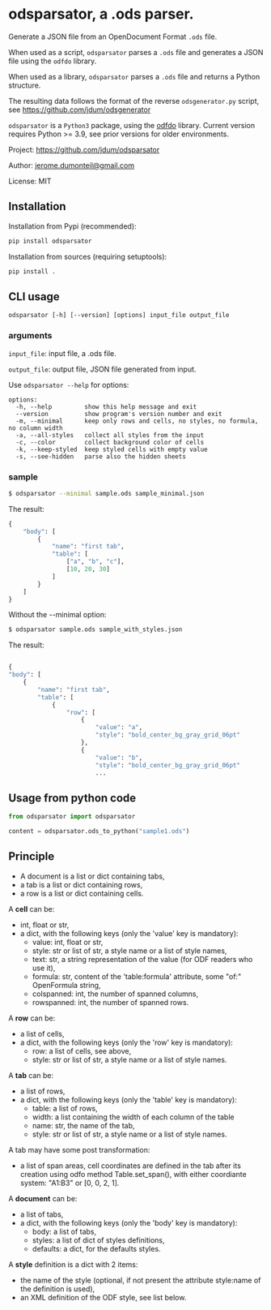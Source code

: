 # odsparsator, a .ods parser.

Generate a JSON file from an OpenDocument Format `.ods` file.

When used as a script, `odsparsator` parses a `.ods` file and generates a JSON
file using the `odfdo` library.

When used as a library, `odsparsator` parses a `.ods` file and returns a Python
structure.

The resulting data follows the format of the reverse `odsgenerator.py` script,
see https://github.com/jdum/odsgenerator


`odsparsator` is a `Python3` package, using the [odfdo](https://github.com/jdum/odfdo) library. Current version requires Python >= 3.9, see prior versions for older environments.

Project:
    https://github.com/jdum/odsparsator

Author:
    jerome.dumonteil@gmail.com

License:
    MIT


## Installation

Installation from Pypi (recommended):


```python
pip install odsparsator
```

Installation from sources (requiring setuptools):

```python
pip install .
```

## CLI usage

```
odsparsator [-h] [--version] [options] input_file output_file
```

### arguments

`input_file`: input file, a .ods file.

`output_file`: output file, JSON file generated from input.

Use ``odsparsator --help`` for options:

```
options:
  -h, --help         show this help message and exit
  --version          show program's version number and exit
  -m, --minimal      keep only rows and cells, no styles, no formula, no column width
  -a, --all-styles   collect all styles from the input
  -c, --color        collect background color of cells
  -k, --keep-styled  keep styled cells with empty value
  -s, --see-hidden   parse also the hidden sheets

```


### sample

```sh
$ odsparsator --minimal sample.ods sample_minimal.json
```

The result:

```python
{
    "body": [
        {
            "name": "first tab",
            "table": [
                ["a", "b", "c"],
                [10, 20, 30]
            ]
        }
    ]
}
```

Without the --minimal option:

```sh
$ odsparsator sample.ods sample_with_styles.json
```

The result:

```python

{
"body": [
    {
        "name": "first tab",
        "table": [
            {
                "row": [
                    {
                        "value": "a",
                        "style": "bold_center_bg_gray_grid_06pt"
                    },
                    {
                        "value": "b",
                        "style": "bold_center_bg_gray_grid_06pt"
                        ...
```


## Usage from python code


```python
from odsparsator import odsparsator

content = odsparsator.ods_to_python("sample1.ods")
```

## Principle

-  A document is a list or dict containing tabs,
-  a tab is a list or dict containing rows,
-  a row is a list or dict containing cells.


A **cell** can be:

- int, float or str,
- a dict, with the following keys (only the 'value' key is mandatory):
    - value: int, float or str,
    - style: str or list of str, a style name or a list of style names,
    - text: str, a string representation of the value (for ODF readers
      who use it),
    - formula: str, content of the 'table:formula' attribute, some "of:"
      OpenFormula string,
    - colspanned: int, the number of spanned columns,
    - rowspanned: int, the number of spanned rows.

A **row** can be:

- a list of cells,
- a dict, with the following keys (only the 'row' key is mandatory):
    - row: a list of cells, see above,
    - style: str or list of str, a style name or a list of style names.

A **tab** can be:

- a list of rows,
- a dict, with the following keys (only the 'table' key is mandatory):
    - table: a list of rows,
    - width: a list containing the width of each column of the table
    - name: str, the name of the tab,
    - style: str or list of str, a style name or a list of style names.

A tab may have some post transformation:

- a list of span areas, cell coordinates are defined in the tab after
  its creation using odfo method Table.set_span(), with either
  coordiante system: "A1:B3" or [0, 0, 2, 1].

A **document** can be:

- a list of tabs,
- a dict, with the following keys (only the 'body' key is mandatory):
    - body: a list of tabs,
    - styles: a list of dict of styles definitions,
    - defaults: a dict, for the defaults styles.

A **style** definition is a dict with 2 items:

- the name of the style (optional, if not present the attribute
  style:name of the definition is used),
- an XML definition of the ODF style, see list below.
